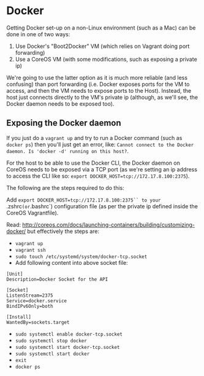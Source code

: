 # Docker

Getting Docker set-up on a non-Linux environment (such as a Mac) can be done in one of two ways:

1. Use Docker's "Boot2Docker" VM (which relies on Vagrant doing port forwarding)
2. Use a CoreOS VM (with some modifications, such as exposing a private ip)

We're going to use the latter option as it is much more reliable (and less confusing) than port forwarding (i.e. Docker exposes ports for the VM to access, and then the VM needs to expose ports to the Host). Instead, the host just connects directly to the VM's private ip (although, as we'll see, the Docker daemon needs to be exposed too).

## Exposing the Docker daemon

If you just do a `vagrant up` and try to run a Docker command (such as `docker ps`) then you'll just get an error, like: `Cannot connect to the Docker daemon. Is 'docker -d' running on this host?`.

For the host to be able to use the Docker CLI, the Docker daemon on CoreOS needs to be exposed via a TCP port (as we're setting an ip address to access the CLI like so: `export DOCKER_HOST=tcp://172.17.8.100:2375`).

The following are the steps required to do this:

Add `export DOCKER_HOST=tcp://172.17.8.100:2375`` to your `.zshrc` (or `.bashrc`) configuration file (as per the private ip defined inside the CoreOS Vagrantfile).

Read: http://coreos.com/docs/launching-containers/building/customizing-docker/ but effectively the steps are:

- `vagrant up`
- `vagrant ssh`
- `sudo touch /etc/systemd/system/docker-tcp.socket`
- Add following content into above socket file:

```
[Unit]
Description=Docker Socket for the API

[Socket]
ListenStream=2375
Service=docker.service
BindIPv6Only=both

[Install]
WantedBy=sockets.target
```

- `sudo systemctl enable docker-tcp.socket`
- `sudo systemctl stop docker`
- `sudo systemctl start docker-tcp.socket`
- `sudo systemctl start docker`
- `exit`
- `docker ps`
